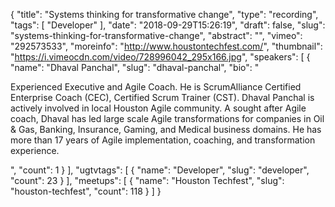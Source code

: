 {
  "title": "Systems thinking for transformative change",
  "type": "recording",
  "tags": [
    "Developer"
  ],
  "date": "2018-09-29T15:26:19",
  "draft": false,
  "slug": "systems-thinking-for-transformative-change",
  "abstract": "",
  "vimeo": "292573533",
  "moreinfo": "http://www.houstontechfest.com/",
  "thumbnail": "https://i.vimeocdn.com/video/728996042_295x166.jpg",
  "speakers": [
    {
      "name": "Dhaval Panchal",
      "slug": "dhaval-panchal",
      "bio": "<p>Experienced Executive and Agile Coach. He is ScrumAlliance Certified Enterprise Coach (CEC), Certified Scrum Trainer (CST). Dhaval Panchal is actively involved in local Houston Agile community. A sought after Agile coach, Dhaval has led large scale Agile transformations for companies in Oil & Gas, Banking, Insurance, Gaming, and Medical business domains. He has more than 17 years of Agile implementation, coaching, and transformation experience.</p>",
      "count": 1
    }
  ],
  "ugtvtags": [
    {
      "name": "Developer",
      "slug": "developer",
      "count": 23
    }
  ],
  "meetups": [
    {
      "name": "Houston Techfest",
      "slug": "houston-techfest",
      "count": 118
    }
  ]
}